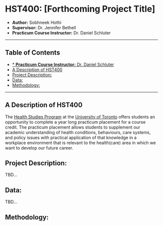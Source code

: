<!-- omit in toc -->
# HST400: [Forthcoming Project Title] 

* **Author:** Sobhneek Hothi
* **Supervisor:** Dr. Jennifer Bethell
* **Practicum Course Instructor:** Dr. Daniel Schluter
---
## Table of Contents <!-- omit in toc -->
- [* **Practicum Course Instructor:** Dr. Daniel Schluter](#-practicum-course-instructor-dr-daniel-schluter)
- [A Description of HST400](#a-description-of-hst400)
- [Project Description:](#project-description)
- [Data:](#data)
- [Methodology:](#methodology)

---
## A Description of HST400
The [Health Studies Program](https://www.uc.utoronto.ca/health-studies) at the [University of Toronto](https://www.utoronto.ca) offers students an opportunity to complete a year long practicum placement for a course credit. The practicum placement allows students to supplement our academic understanding of health conditions, behaviours, care systems, and policy issues with practical application of that knowledge in a workplace environment that is relevant to the health(care) area in which we want to develop our future career. 

## Project Description:

TBD...

## Data:

TBD...

## Methodology:

